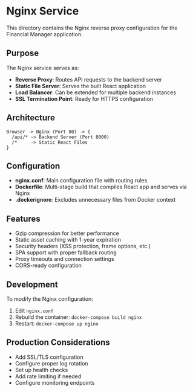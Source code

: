 # Nginx Service

This directory contains the Nginx reverse proxy configuration for the Financial Manager application.

## Purpose

The Nginx service serves as:
- **Reverse Proxy**: Routes API requests to the backend server
- **Static File Server**: Serves the built React application
- **Load Balancer**: Can be extended for multiple backend instances
- **SSL Termination Point**: Ready for HTTPS configuration

## Architecture

```
Browser -> Nginx (Port 80) -> {
  /api/* -> Backend Server (Port 8000)
  /*     -> Static React Files
}
```

## Configuration

- **nginx.conf**: Main configuration file with routing rules
- **Dockerfile**: Multi-stage build that compiles React app and serves via Nginx
- **.dockerignore**: Excludes unnecessary files from Docker context

## Features

- Gzip compression for better performance
- Static asset caching with 1-year expiration
- Security headers (XSS protection, frame options, etc.)
- SPA support with proper fallback routing
- Proxy timeouts and connection settings
- CORS-ready configuration

## Development

To modify the Nginx configuration:
1. Edit `nginx.conf`
2. Rebuild the container: `docker-compose build nginx`
3. Restart: `docker-compose up nginx`

## Production Considerations

- Add SSL/TLS configuration
- Configure proper log rotation
- Set up health checks
- Add rate limiting if needed
- Configure monitoring endpoints 